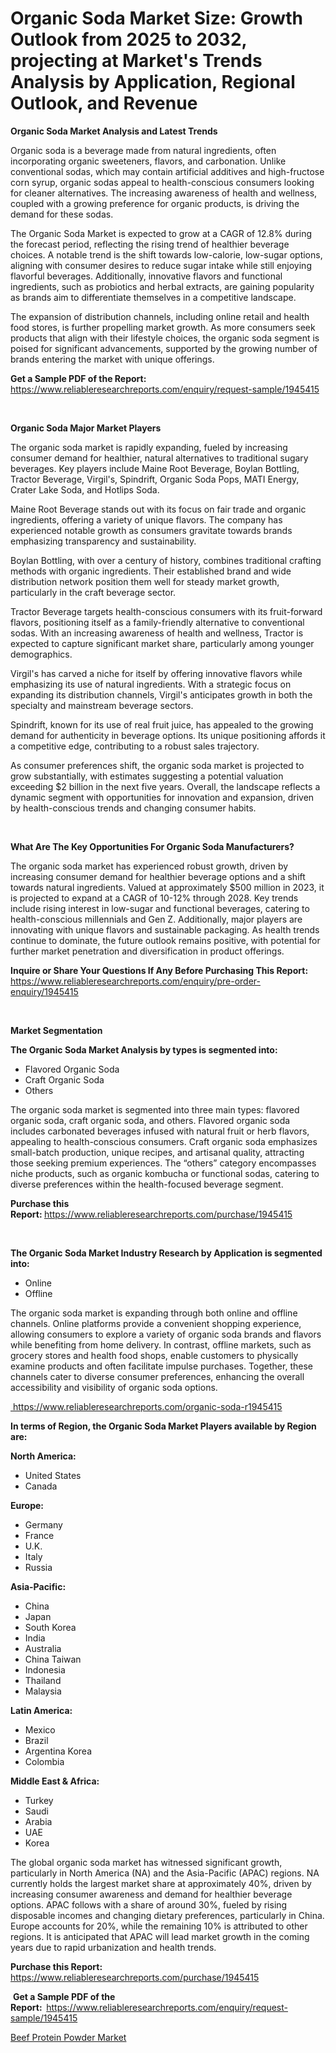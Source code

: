 <p><h1>Organic Soda Market Size: Growth Outlook from 2025 to 2032, projecting at Market's Trends Analysis by Application, Regional Outlook, and Revenue</h1></p><p><strong>Organic Soda Market Analysis and Latest Trends</strong></p>
<p><p>Organic soda is a beverage made from natural ingredients, often incorporating organic sweeteners, flavors, and carbonation. Unlike conventional sodas, which may contain artificial additives and high-fructose corn syrup, organic sodas appeal to health-conscious consumers looking for cleaner alternatives. The increasing awareness of health and wellness, coupled with a growing preference for organic products, is driving the demand for these sodas.</p><p>The Organic Soda Market is expected to grow at a CAGR of 12.8% during the forecast period, reflecting the rising trend of healthier beverage choices. A notable trend is the shift towards low-calorie, low-sugar options, aligning with consumer desires to reduce sugar intake while still enjoying flavorful beverages. Additionally, innovative flavors and functional ingredients, such as probiotics and herbal extracts, are gaining popularity as brands aim to differentiate themselves in a competitive landscape.</p><p>The expansion of distribution channels, including online retail and health food stores, is further propelling market growth. As more consumers seek products that align with their lifestyle choices, the organic soda segment is poised for significant advancements, supported by the growing number of brands entering the market with unique offerings.</p></p>
<p><strong>Get a Sample PDF of the Report:&nbsp;</strong> <a href="https://www.reliableresearchreports.com/enquiry/request-sample/1945415?utm_campaign=2333&utm_medium=2&utm_source=Github&utm_content=ia&utm_term=14022025&utm_id=organic-soda">https://www.reliableresearchreports.com/enquiry/request-sample/1945415</a></p>
<p>&nbsp;</p>
<p><strong>Organic Soda Major Market Players</strong></p>
<p><p>The organic soda market is rapidly expanding, fueled by increasing consumer demand for healthier, natural alternatives to traditional sugary beverages. Key players include Maine Root Beverage, Boylan Bottling, Tractor Beverage, Virgil's, Spindrift, Organic Soda Pops, MATI Energy, Crater Lake Soda, and Hotlips Soda.</p><p>Maine Root Beverage stands out with its focus on fair trade and organic ingredients, offering a variety of unique flavors. The company has experienced notable growth as consumers gravitate towards brands emphasizing transparency and sustainability. </p><p>Boylan Bottling, with over a century of history, combines traditional crafting methods with organic ingredients. Their established brand and wide distribution network position them well for steady market growth, particularly in the craft beverage sector. </p><p>Tractor Beverage targets health-conscious consumers with its fruit-forward flavors, positioning itself as a family-friendly alternative to conventional sodas. With an increasing awareness of health and wellness, Tractor is expected to capture significant market share, particularly among younger demographics.</p><p>Virgil's has carved a niche for itself by offering innovative flavors while emphasizing its use of natural ingredients. With a strategic focus on expanding its distribution channels, Virgil's anticipates growth in both the specialty and mainstream beverage sectors.</p><p>Spindrift, known for its use of real fruit juice, has appealed to the growing demand for authenticity in beverage options. Its unique positioning affords it a competitive edge, contributing to a robust sales trajectory.</p><p>As consumer preferences shift, the organic soda market is projected to grow substantially, with estimates suggesting a potential valuation exceeding $2 billion in the next five years. Overall, the landscape reflects a dynamic segment with opportunities for innovation and expansion, driven by health-conscious trends and changing consumer habits.</p></p>
<p>&nbsp;</p>
<p><strong>What Are The Key Opportunities For Organic Soda Manufacturers?</strong></p>
<p><p>The organic soda market has experienced robust growth, driven by increasing consumer demand for healthier beverage options and a shift towards natural ingredients. Valued at approximately $500 million in 2023, it is projected to expand at a CAGR of 10-12% through 2028. Key trends include rising interest in low-sugar and functional beverages, catering to health-conscious millennials and Gen Z. Additionally, major players are innovating with unique flavors and sustainable packaging. As health trends continue to dominate, the future outlook remains positive, with potential for further market penetration and diversification in product offerings.</p></p>
<p><strong>Inquire or Share Your Questions If Any Before Purchasing This Report:</strong> <a href="https://www.reliableresearchreports.com/enquiry/pre-order-enquiry/1945415?utm_campaign=2333&utm_medium=2&utm_source=Github&utm_content=ia&utm_term=14022025&utm_id=organic-soda">https://www.reliableresearchreports.com/enquiry/pre-order-enquiry/1945415</a></p>
<p>&nbsp;</p>
<p><strong>Market Segmentation</strong></p>
<p><strong>The Organic Soda Market Analysis by types is segmented into:</strong></p>
<p><ul><li>Flavored Organic Soda</li><li>Craft Organic Soda</li><li>Others</li></ul></p>
<p><p>The organic soda market is segmented into three main types: flavored organic soda, craft organic soda, and others. Flavored organic soda includes carbonated beverages infused with natural fruit or herb flavors, appealing to health-conscious consumers. Craft organic soda emphasizes small-batch production, unique recipes, and artisanal quality, attracting those seeking premium experiences. The “others” category encompasses niche products, such as organic kombucha or functional sodas, catering to diverse preferences within the health-focused beverage segment.</p></p>
<p><strong>Purchase this Report:&nbsp;</strong><a href="https://www.reliableresearchreports.com/purchase/1945415?utm_campaign=2333&utm_medium=2&utm_source=Github&utm_content=ia&utm_term=14022025&utm_id=organic-soda">https://www.reliableresearchreports.com/purchase/1945415</a></p>
<p>&nbsp;</p>
<p><strong>The Organic Soda Market Industry Research by Application is segmented into:</strong></p>
<p><ul><li>Online</li><li>Offline</li></ul></p>
<p><p>The organic soda market is expanding through both online and offline channels. Online platforms provide a convenient shopping experience, allowing consumers to explore a variety of organic soda brands and flavors while benefiting from home delivery. In contrast, offline markets, such as grocery stores and health food shops, enable customers to physically examine products and often facilitate impulse purchases. Together, these channels cater to diverse consumer preferences, enhancing the overall accessibility and visibility of organic soda options.</p></p>
<p><a href="https://www.reliableresearchreports.com/organic-soda-r1945415?utm_campaign=2333&utm_medium=2&utm_source=Github&utm_content=ia&utm_term=14022025&utm_id=organic-soda">&nbsp;https://www.reliableresearchreports.com/organic-soda-r1945415</a></p>
<p><strong>In terms of Region, the Organic Soda Market Players available by Region are:</strong></p>
<p>
    <p> <strong> North America: </strong>
        <ul>
            <li>United States</li>
            <li>Canada</li>
        </ul>
        </p> 
    <p> <strong> Europe: </strong>
        <ul>
            <li>Germany</li>
            <li>France</li>
            <li>U.K.</li>
            <li>Italy</li>
            <li>Russia</li>
        </ul>
        </p> 
    <p> <strong> Asia-Pacific: </strong>
        <ul>
            <li>China</li>
            <li>Japan</li>
            <li>South Korea</li>
            <li>India</li>
            <li>Australia</li>
            <li>China Taiwan</li>
            <li>Indonesia</li>
            <li>Thailand</li>
            <li>Malaysia</li>
        </ul>
        </p> 
    <p> <strong> Latin America: </strong>
        <ul>
            <li>Mexico</li>
            <li>Brazil</li>
            <li>Argentina Korea</li>
            <li>Colombia</li>
        </ul>
        </p> 
    <p> <strong> Middle East & Africa: </strong>
        <ul>
            <li>Turkey</li>
            <li>Saudi</li>
            <li>Arabia</li>
            <li>UAE</li>
            <li>Korea</li>
        </ul>
    </p>
    </p>
<p><p>The global organic soda market has witnessed significant growth, particularly in North America (NA) and the Asia-Pacific (APAC) regions. NA currently holds the largest market share at approximately 40%, driven by increasing consumer awareness and demand for healthier beverage options. APAC follows with a share of around 30%, fueled by rising disposable incomes and changing dietary preferences, particularly in China. Europe accounts for 20%, while the remaining 10% is attributed to other regions. It is anticipated that APAC will lead market growth in the coming years due to rapid urbanization and health trends.</p></p>
<p><strong>Purchase this Report: </strong><a href="https://www.reliableresearchreports.com/purchase/1945415?utm_campaign=2333&utm_medium=2&utm_source=Github&utm_content=ia&utm_term=14022025&utm_id=organic-soda">https://www.reliableresearchreports.com/purchase/1945415</a></p>
<p>&nbsp;<strong>Get a Sample PDF of the Report:&nbsp;&nbsp;</strong><a href="https://www.reliableresearchreports.com/enquiry/request-sample/1945415?utm_campaign=2333&utm_medium=2&utm_source=Github&utm_content=ia&utm_term=14022025&utm_id=organic-soda">https://www.reliableresearchreports.com/enquiry/request-sample/1945415</a></p>
<p><strong></strong></p>
<p><p><a href="https://github.com/yankimber90yankim/Market-Research-Report-List-1/blob/main/beef-protein-powder-market.md?utm_campaign=2333&utm_medium=2&utm_source=Github&utm_content=ia&utm_term=14022025&utm_id=organic-soda">Beef Protein Powder Market</a></p></p>